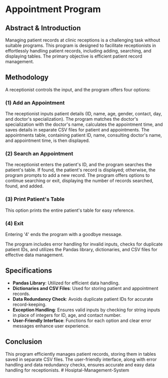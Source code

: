 # Appointment Program

## Abstract & Introduction

Managing patient records at clinic receptions is a challenging task without suitable programs. This program is designed to facilitate receptionists in effortlessly handling patient records, including adding, searching, and displaying tables. The primary objective is efficient patient record management.

## Methodology

A receptionist controls the input, and the program offers four options:

### (1) Add an Appointment

The receptionist inputs patient details (ID, name, age, gender, contact, day, and doctor's specialization). The program matches the doctor's specialization with the doctor's name, calculates the appointment time, and saves details in separate CSV files for patient and appointments. The appointments table, containing patient ID, name, consulting doctor's name, and appointment time, is then displayed.

### (2) Search an Appointment

The receptionist enters the patient's ID, and the program searches the patient's table. If found, the patient's record is displayed; otherwise, the program prompts to add a new record. The program offers options to continue searching or exit, displaying the number of records searched, found, and added.

### (3) Print Patient's Table

This option prints the entire patient's table for easy reference.

### (4) Exit

Entering '4' ends the program with a goodbye message.

The program includes error handling for invalid inputs, checks for duplicate patient IDs, and utilizes the Pandas library, dictionaries, and CSV files for effective data management.

## Specifications

- **Pandas Library**: Utilized for efficient data handling.
- **Dictionaries and CSV Files**: Used for storing patient and appointment records.
- **Data Redundancy Check**: Avoids duplicate patient IDs for accurate record-keeping.
- **Exception Handling**: Ensures valid inputs by checking for string inputs in place of integers for ID, age, and contact number.
- **User-Friendly Interface**: Functions for each option and clear error messages enhance user experience.

## Conclusion

This program efficiently manages patient records, storing them in tables saved in separate CSV files. The user-friendly interface, along with error handling and data redundancy checks, ensures accurate and easy data handling for receptionists.
#   H o s i p t a l - M a n a g e m e n t - S y s t e m  
 